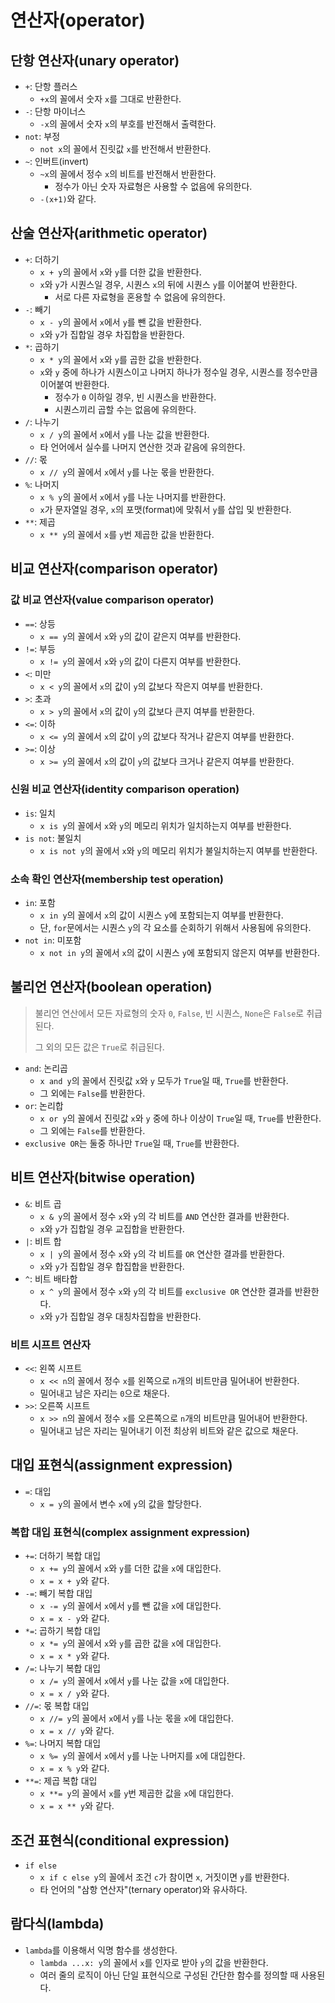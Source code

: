 # 연산자(operator)

## 단항 연산자(unary operator)

- `+`: 단항 플러스
  - `+x`의 꼴에서 숫자 `x`를 그대로 반환한다.
- `-`: 단항 마이너스
  - `-x`의 꼴에서 숫자 `x`의 부호를 반전해서 출력한다.
- `not`: 부정
  - `not x`의 꼴에서 진릿값 `x`를 반전해서 반환한다.
- `~`: 인버트(invert)
  - `~x`의 꼴에서 정수 `x`의 비트를 반전해서 반환한다.
    - 정수가 아닌 숫자 자료형은 사용할 수 없음에 유의한다.
  - `-(x+1)`와 같다.

## 산술 연산자(arithmetic operator)

- `+`: 더하기
  - `x + y`의 꼴에서 `x`와 `y`를 더한 값을 반환한다.
  - `x`와 `y`가 시퀀스일 경우, 시퀀스 `x`의 뒤에 시퀀스 `y`를 이어붙여 반환한다.
    - 서로 다른 자료형을 혼용할 수 없음에 유의한다.
- `-`: 빼기
  - `x - y`의 꼴에서 `x`에서 `y`를 뺀 값을 반환한다.
  - `x`와 `y`가 집합일 경우 차집합을 반환한다.
- `*`: 곱하기
  - `x * y`의 꼴에서 `x`와 `y`를 곱한 값을 반환한다.
  - `x`와 `y` 중에 하나가 시퀀스이고 나머지 하나가 정수일 경우, 시퀀스를 정수만큼 이어붙여 반환한다.
    - 정수가 `0` 이하일 경우, 빈 시퀀스을 반환한다.
    - 시퀀스끼리 곱할 수는 없음에 유의한다.
- `/`: 나누기
  - `x / y`의 꼴에서 `x`에서 `y`를 나눈 값을 반환한다.
  - 타 언어에서 실수를 나머지 연산한 것과 같음에 유의한다.
- `//`: 몫
  - `x // y`의 꼴에서 `x`에서 `y`를 나눈 몫을 반환한다.
- `%`: 나머지
  - `x % y`의 꼴에서 `x`에서 `y`를 나눈 나머지를 반환한다.
  - `x`가 문자열일 경우, `x`의 포맷(format)에 맞춰서 `y`를 삽입 및 반환한다.
- `**`: 제곱
  - `x ** y`의 꼴에서 `x`를 `y`번 제곱한 값을 반환한다.

## 비교 연산자(comparison operator)

### 값 비교 연산자(value comparison operator)

- `==`: 상등
  - `x == y`의 꼴에서 `x`와 `y`의 값이 같은지 여부를 반환한다.
- `!=`: 부등
  - `x != y`의 꼴에서 `x`와 `y`의 값이 다른지 여부를 반환한다.
- `<`: 미만
  - `x < y`의 꼴에서 `x`의 값이 `y`의 값보다 작은지 여부를 반환한다.
- `>`: 초과
  - `x > y`의 꼴에서 `x`의 값이 `y`의 값보다 큰지 여부를 반환한다.
- `<=`: 이하
  - `x <= y`의 꼴에서 `x`의 값이 `y`의 값보다 작거나 같은지 여부를 반환한다.
- `>=`: 이상
  - `x >= y`의 꼴에서 `x`의 값이 `y`의 값보다 크거나 같은지 여부를 반환한다.

### 신원 비교 연산자(identity comparison operation)

- `is`: 일치
  - `x is y`의 꼴에서 `x`와 `y`의 메모리 위치가 일치하는지 여부를 반환한다.
- `is not`: 불일치
  - `x is not y`의 꼴에서 `x`와 `y`의 메모리 위치가 불일치하는지 여부를 반환한다.

### 소속 확인 연산자(membership test operation)

- `in`: 포함
  - `x in y`의 꼴에서 `x`의 값이 시퀀스 `y`에 포함되는지 여부를 반환한다.
  - 단, `for`문에서는 시퀀스 `y`의 각 요소를 순회하기 위해서 사용됨에 유의한다.
- `not in`: 미포함
  - `x not in y`의 꼴에서 `x`의 값이 시퀀스 `y`에 포함되지 않은지 여부를 반환한다.

## 불리언 연산자(boolean operation)

> 불리언 연산에서 모든 자료형의 숫자 `0`, `False`, 빈 시퀀스, `None`은 `False`로 취급된다.
>
> 그 외의 모든 값은 `True`로 취급된다.

- `and`: 논리곱
  - `x and y`의 꼴에서 진릿값 `x`와 `y` 모두가 `True`일 때, `True`를 반환한다.
  - 그 외에는 `False`를 반환한다.
- `or`: 논리합
  - `x or y`의 꼴에서 진릿값 `x`와 `y` 중에 하나 이상이 `True`일 때, `True`를 반환한다.
  - 그 외에는 `False`를 반환한다.
- `exclusive OR`는 둘중 하나만 `True`일 때, `True`를 반환한다.

## 비트 연산자(bitwise operation)

- `&`: 비트 곱
  - `x & y`의 꼴에서 정수 `x`와 `y`의 각 비트를 `AND` 연산한 결과를 반환한다.
  - `x`와 `y`가 집합일 경우 교집합을 반환한다.
- `|`: 비트 합
  - `x | y`의 꼴에서 정수 `x`와 `y`의 각 비트를 `OR` 연산한 결과를 반환한다.
  - `x`와 `y`가 집합일 경우 합집합을 반환한다.
- `^`: 비트 배타합
  - `x ^ y`의 꼴에서 정수 `x`와 `y`의 각 비트를 `exclusive OR` 연산한 결과를 반환한다.
  - `x`와 `y`가 집합일 경우 대칭차집합을 반환한다.

### 비트 시프트 연산자

- `<<`: 왼쪽 시프트
  - `x << n`의 꼴에서 정수 `x`를 왼쪽으로 `n`개의 비트만큼 밀어내어 반환한다.
  - 밀어내고 남은 자리는 `0`으로 채운다.
- `>>`: 오른쪽 시프트
  - `x >> n`의 꼴에서 정수 `x`를 오른쪽으로 `n`개의 비트만큼 밀어내어 반환한다.
  - 밀어내고 남은 자리는 밀어내기 이전 최상위 비트와 같은 값으로 채운다.

## 대입 표현식(assignment expression)

- `=`: 대입
  - `x = y`의 꼴에서 변수 `x`에 `y`의 값을 할당한다.

### 복합 대입 표현식(complex assignment expression)

- `+=`: 더하기 복합 대입
  - `x += y`의 꼴에서 `x`와 `y`를 더한 값을 `x`에 대입한다.
  - `x = x + y`와 같다.
- `-=`: 빼기 복합 대입
  - `x -= y`의 꼴에서 `x`에서 `y`를 뺀 값을 `x`에 대입한다.
  - `x = x - y`와 같다.
- `*=`: 곱하기 복합 대입
  - `x *= y`의 꼴에서 `x`와 `y`를 곱한 값을 `x`에 대입한다.
  - `x = x * y`와 같다.
- `/=`: 나누기 복합 대입
  - `x /= y`의 꼴에서 `x`에서 `y`를 나눈 값을 `x`에 대입한다.
  - `x = x / y`와 같다.
- `//=`: 몫 복합 대입
  - `x //= y`의 꼴에서 `x`에서 `y`를 나눈 몫을 `x`에 대입한다.
  - `x = x // y`와 같다.
- `%=`: 나머지 복합 대입
  - `x %= y`의 꼴에서 `x`에서 `y`를 나눈 나머지를 `x`에 대입한다.
  - `x = x % y`와 같다.
- `**=`: 제곱 복합 대입
  - `x **= y`의 꼴에서 `x`를 `y`번 제곱한 값을 `x`에 대입한다.
  - `x = x ** y`와 같다.

## 조건 표현식(conditional expression)

- `if else`
  - `x if c else y`의 꼴에서 조건 `c`가 참이면 `x`, 거짓이면 `y`를 반환한다.
  - 타 언어의 "삼항 연산자"(ternary operator)와 유사하다.

## 람다식(lambda)

- `lambda`를 이용해서 익명 함수를 생성한다.
  - `lambda ...x: y`의 꼴에서 `x`를 인자로 받아 `y`의 값을 반환한다.
  - 여러 줄의 로직이 아닌 단일 표현식으로 구성된 간단한 함수를 정의할 때 사용된다.
